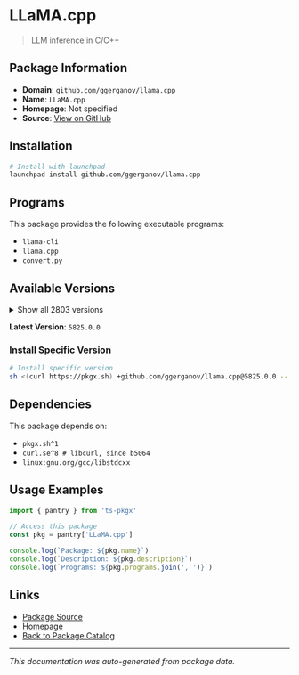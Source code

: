 # LLaMA.cpp

> LLM inference in C/C++

## Package Information

- **Domain**: `github.com/ggerganov/llama.cpp`
- **Name**: `LLaMA.cpp`
- **Homepage**: Not specified
- **Source**: [View on GitHub](https://github.com/pkgxdev/pantry/tree/main/projects/github.com/ggerganov/llama.cpp/package.yml)

## Installation

```bash
# Install with launchpad
launchpad install github.com/ggerganov/llama.cpp
```

## Programs

This package provides the following executable programs:

- `llama-cli`
- `llama.cpp`
- `convert.py`

## Available Versions

<details>
<summary>Show all 2803 versions</summary>

- `5825.0.0`, `5824.0.0`, `5823.0.0`, `5822.0.0`, `5820.0.0`
- `5819.0.0`, `5817.0.0`, `5816.0.0`, `5815.0.0`, `5814.0.0`
- `5812.0.0`, `5811.0.0`, `5809.0.0`, `5808.0.0`, `5804.0.0`
- `5803.0.0`, `5802.0.0`, `5801.0.0`, `5798.0.0`, `5797.0.0`
- `5795.0.0`, `5794.0.0`, `5793.0.0`, `5792.0.0`, `5788.0.0`
- `5787.0.0`, `5785.0.0`, `5784.0.0`, `5783.0.0`, `5782.0.0`
- `5780.0.0`, `5778.0.0`, `5777.0.0`, `5775.0.0`, `5774.0.0`
- `5773.0.0`, `5772.0.0`, `5771.0.0`, `5770.0.0`, `5769.0.0`
- `5760.0.0`, `5759.0.0`, `5757.0.0`, `5756.0.0`, `5755.0.0`
- `5754.0.0`, `5753.0.0`, `5752.0.0`, `5751.0.0`, `5749.0.0`
- `5747.0.0`, `5745.0.0`, `5744.0.0`, `5743.0.0`, `5742.0.0`
- `5740.0.0`, `5738.0.0`, `5737.0.0`, `5736.0.0`, `5735.0.0`
- `5734.0.0`, `5733.0.0`, `5731.0.0`, `5729.0.0`, `5728.0.0`
- `5726.0.0`, `5723.0.0`, `5722.0.0`, `5721.0.0`, `5720.0.0`
- `5719.0.0`, `5718.0.0`, `5717.0.0`, `5716.0.0`, `5715.0.0`
- `5714.0.0`, `5713.0.0`, `5712.0.0`, `5711.0.0`, `5709.0.0`
- `5708.0.0`, `5707.0.0`, `5706.0.0`, `5704.0.0`, `5703.0.0`
- `5702.0.0`, `5701.0.0`, `5699.0.0`, `5698.0.0`, `5697.0.0`
- `5696.0.0`, `5695.0.0`, `5693.0.0`, `5689.0.0`, `5688.0.0`
- `5687.0.0`, `5686.0.0`, `5685.0.0`, `5684.0.0`, `5683.0.0`
- `5682.0.0`, `5681.0.0`, `5679.0.0`, `5676.0.0`, `5675.0.0`
- `5674.0.0`, `5673.0.0`, `5672.0.0`, `5671.0.0`, `5670.0.0`
- `5669.0.0`, `5668.0.0`, `5667.0.0`, `5666.0.0`, `5664.0.0`
- `5662.0.0`, `5659.0.0`, `5657.0.0`, `5655.0.0`, `5654.0.0`
- `5653.0.0`, `5652.0.0`, `5651.0.0`, `5650.0.0`, `5649.0.0`
- `5648.0.0`, `5646.0.0`, `5645.0.0`, `5644.0.0`, `5642.0.0`
- `5641.0.0`, `5640.0.0`, `5639.0.0`, `5638.0.0`, `5637.0.0`
- `5636.0.0`, `5634.0.0`, `5633.0.0`, `5632.0.0`, `5631.0.0`
- `5630.0.0`, `5629.0.0`, `5627.0.0`, `5625.0.0`, `5624.0.0`
- `5622.0.0`, `5621.0.0`, `5620.0.0`, `5618.0.0`, `5617.0.0`
- `5615.0.0`, `5614.0.0`, `5613.0.0`, `5612.0.0`, `5610.0.0`
- `5609.0.0`, `5608.0.0`, `5606.0.0`, `5604.0.0`, `5603.0.0`
- `5602.0.0`, `5601.0.0`, `5600.0.0`, `5598.0.0`, `5596.0.0`
- `5595.0.0`, `5593.0.0`, `5592.0.0`, `5591.0.0`, `5590.0.0`
- `5589.0.0`, `5588.0.0`, `5587.0.0`, `5586.0.0`, `5585.0.0`
- `5584.0.0`, `5581.0.0`, `5580.0.0`, `5578.0.0`, `5577.0.0`
- `5576.0.0`, `5575.0.0`, `5574.0.0`, `5573.0.0`, `5572.0.0`
- `5571.0.0`, `5569.0.0`, `5568.0.0`, `5560.0.0`, `5559.0.0`
- `5558.0.0`, `5556.0.0`, `5555.0.0`, `5554.0.0`, `5552.0.0`
- `5551.0.0`, `5548.0.0`, `5547.0.0`, `5546.0.0`, `5545.0.0`
- `5544.0.0`, `5543.0.0`, `5541.0.0`, `5540.0.0`, `5539.0.0`
- `5538.0.0`, `5537.0.0`, `5535.0.0`, `5534.0.0`, `5533.0.0`
- `5532.0.0`, `5530.0.0`, `5529.0.0`, `5526.0.0`, `5524.0.0`
- `5522.0.0`, `5519.0.0`, `5517.0.0`, `5516.0.0`, `5515.0.0`
- `5514.0.0`, `5513.0.0`, `5512.0.0`, `5510.0.0`, `5509.0.0`
- `5508.0.0`, `5506.0.0`, `5505.0.0`, `5504.0.0`, `5503.0.0`
- `5502.0.0`, `5501.0.0`, `5499.0.0`, `5498.0.0`, `5497.0.0`
- `5495.0.0`, `5494.0.0`, `5493.0.0`, `5492.0.0`, `5490.0.0`
- `5489.0.0`, `5488.0.0`, `5486.0.0`, `5484.0.0`, `5483.0.0`
- `5481.0.0`, `5480.0.0`, `5479.0.0`, `5478.0.0`, `5477.0.0`
- `5476.0.0`, `5475.0.0`, `5474.0.0`, `5473.0.0`, `5472.0.0`
- `5471.0.0`, `5468.0.0`, `5466.0.0`, `5465.0.0`, `5464.0.0`
- `5463.0.0`, `5462.0.0`, `5461.0.0`, `5460.0.0`, `5459.0.0`
- `5458.0.0`, `5456.0.0`, `5454.0.0`, `5453.0.0`, `5452.0.0`
- `5451.0.0`, `5450.0.0`, `5449.0.0`, `5448.0.0`, `5446.0.0`
- `5444.0.0`, `5443.0.0`, `5442.0.0`, `5441.0.0`, `5440.0.0`
- `5439.0.0`, `5438.0.0`, `5437.0.0`, `5436.0.0`, `5435.0.0`
- `5434.0.0`, `5432.0.0`, `5431.0.0`, `5430.0.0`, `5429.0.0`
- `5427.0.0`, `5426.0.0`, `5425.0.0`, `5423.0.0`, `5422.0.0`
- `5421.0.0`, `5417.0.0`, `5415.0.0`, `5414.0.0`, `5412.0.0`
- `5411.0.0`, `5410.0.0`, `5409.0.0`, `5406.0.0`, `5405.0.0`
- `5404.0.0`, `5402.0.0`, `5401.0.0`, `5400.0.0`, `5395.0.0`
- `5394.0.0`, `5392.0.0`, `5391.0.0`, `5390.0.0`, `5388.0.0`
- `5387.0.0`, `5385.0.0`, `5384.0.0`, `5382.0.0`, `5381.0.0`
- `5380.0.0`, `5379.0.0`, `5378.0.0`, `5377.0.0`, `5372.0.0`
- `5371.0.0`, `5370.0.0`, `5368.0.0`, `5367.0.0`, `5366.0.0`
- `5365.0.0`, `5363.0.0`, `5361.0.0`, `5360.0.0`, `5359.0.0`
- `5358.0.0`, `5357.0.0`, `5356.0.0`, `5355.0.0`, `5354.0.0`
- `5353.0.0`, `5352.0.0`, `5351.0.0`, `5350.0.0`, `5349.0.0`
- `5347.0.0`, `5346.0.0`, `5345.0.0`, `5344.0.0`, `5342.0.0`
- `5341.0.0`, `5340.0.0`, `5338.0.0`, `5336.0.0`, `5335.0.0`
- `5334.0.0`, `5333.0.0`, `5332.0.0`, `5331.0.0`, `5330.0.0`
- `5329.0.0`, `5328.0.0`, `5327.0.0`, `5326.0.0`, `5325.0.0`
- `5324.0.0`, `5323.0.0`, `5322.0.0`, `5321.0.0`, `5320.0.0`
- `5318.0.0`, `5317.0.0`, `5313.0.0`, `5311.0.0`, `5310.0.0`
- `5309.0.0`, `5308.0.0`, `5306.0.0`, `5303.0.0`, `5302.0.0`
- `5301.0.0`, `5300.0.0`, `5299.0.0`, `5298.0.0`, `5297.0.0`
- `5296.0.0`, `5295.0.0`, `5293.0.0`, `5292.0.0`, `5289.0.0`
- `5287.0.0`, `5286.0.0`, `5284.0.0`, `5283.0.0`, `5281.0.0`
- `5280.0.0`, `5279.0.0`, `5278.0.0`, `5277.0.0`, `5276.0.0`
- `5275.0.0`, `5274.0.0`, `5273.0.0`, `5272.0.0`, `5271.0.0`
- `5270.0.0`, `5269.0.0`, `5267.0.0`, `5266.0.0`, `5265.0.0`
- `5261.0.0`, `5260.0.0`, `5259.0.0`, `5258.0.0`, `5257.0.0`
- `5255.0.0`, `5254.0.0`, `5253.0.0`, `5252.0.0`, `5250.0.0`
- `5249.0.0`, `5248.0.0`, `5246.0.0`, `5243.0.0`, `5242.0.0`
- `5241.0.0`, `5239.0.0`, `5237.0.0`, `5236.0.0`, `5235.0.0`
- `5233.0.0`, `5232.0.0`, `5231.0.0`, `5230.0.0`, `5228.0.0`
- `5226.0.0`, `5225.0.0`, `5223.0.0`, `5222.0.0`, `5221.0.0`
- `5220.0.0`, `5219.0.0`, `5218.0.0`, `5217.0.0`, `5216.0.0`
- `5215.0.0`, `5214.0.0`, `5213.0.0`, `5212.0.0`, `5211.0.0`
- `5210.0.0`, `5209.0.0`, `5208.0.0`, `5207.0.0`, `5205.0.0`
- `5204.0.0`, `5202.0.0`, `5201.0.0`, `5200.0.0`, `5199.0.0`
- `5198.0.0`, `5197.0.0`, `5196.0.0`, `5195.0.0`, `5194.0.0`
- `5193.0.0`, `5192.0.0`, `5191.0.0`, `5190.0.0`, `5189.0.0`
- `5188.0.0`, `5187.0.0`, `5186.0.0`, `5185.0.0`, `5184.0.0`
- `5181.0.0`, `5180.0.0`, `5178.0.0`, `5177.0.0`, `5176.0.0`
- `5175.0.0`, `5174.0.0`, `5173.0.0`, `5171.0.0`, `5170.0.0`
- `5169.0.0`, `5166.0.0`, `5165.0.0`, `5164.0.0`, `5163.0.0`
- `5162.0.0`, `5161.0.0`, `5160.0.0`, `5159.0.0`, `5158.0.0`
- `5156.0.0`, `5155.0.0`, `5153.0.0`, `5152.0.0`, `5151.0.0`
- `5150.0.0`, `5149.0.0`, `5148.0.0`, `5147.0.0`, `5146.0.0`
- `5145.0.0`, `5144.0.0`, `5143.0.0`, `5142.0.0`, `5141.0.0`
- `5140.0.0`, `5138.0.0`, `5137.0.0`, `5136.0.0`, `5135.0.0`
- `5134.0.0`, `5133.0.0`, `5132.0.0`, `5131.0.0`, `5129.0.0`
- `5127.0.0`, `5126.0.0`, `5125.0.0`, `5124.0.0`, `5123.0.0`
- `5122.0.0`, `5121.0.0`, `5120.0.0`, `5119.0.0`, `5118.0.0`
- `5117.0.0`, `5116.0.0`, `5115.0.0`, `5114.0.0`, `5113.0.0`
- `5108.0.0`, `5107.0.0`, `5106.0.0`, `5099.0.0`, `5097.0.0`
- `5096.0.0`, `5094.0.0`, `5093.0.0`, `5092.0.0`, `5089.0.0`
- `5086.0.0`, `5085.0.0`, `5084.0.0`, `5083.0.0`, `5082.0.0`
- `5081.0.0`, `5080.0.0`, `5079.0.0`, `5078.0.0`, `5076.0.0`
- `5074.0.0`, `5073.0.0`, `5072.0.0`, `5071.0.0`, `5066.0.0`
- `5064.0.0`, `5062.0.0`, `5061.0.0`, `5060.0.0`, `5059.0.0`
- `5058.0.0`, `5057.0.0`, `5056.0.0`, `5055.0.0`, `5054.0.0`
- `5053.0.0`, `5052.0.0`, `5050.0.0`, `5049.0.0`, `5046.0.0`
- `5045.0.0`, `5043.0.0`, `5041.0.0`, `5039.0.0`, `5038.0.0`
- `5037.0.0`, `5036.0.0`, `5035.0.0`, `5034.0.0`, `5033.0.0`
- `5032.0.0`, `5031.0.0`, `5030.0.0`, `5029.0.0`, `5028.0.0`
- `5026.0.0`, `5025.0.0`, `5022.0.0`, `5021.0.0`, `5019.0.0`
- `5018.0.0`, `5017.0.0`, `5016.0.0`, `5015.0.0`, `5013.0.0`
- `5012.0.0`, `5010.0.0`, `5009.0.0`, `5006.0.0`, `5005.0.0`
- `5004.0.0`, `5003.0.0`, `5002.0.0`, `5001.0.0`, `4999.0.0`
- `4998.0.0`, `4997.0.0`, `4992.0.0`, `4991.0.0`, `4990.0.0`
- `4988.0.0`, `4987.0.0`, `4986.0.0`, `4985.0.0`, `4984.0.0`
- `4982.0.0`, `4981.0.0`, `4980.0.0`, `4978.0.0`, `4977.0.0`
- `4976.0.0`, `4974.0.0`, `4972.0.0`, `4970.0.0`, `4969.0.0`
- `4967.0.0`, `4966.0.0`, `4964.0.0`, `4963.0.0`, `4961.0.0`
- `4958.0.0`, `4957.0.0`, `4956.0.0`, `4953.0.0`, `4951.0.0`
- `4948.0.0`, `4947.0.0`, `4945.0.0`, `4944.0.0`, `4942.0.0`
- `4940.0.0`, `4939.0.0`, `4938.0.0`, `4937.0.0`, `4936.0.0`
- `4935.0.0`, `4934.0.0`, `4933.0.0`, `4932.0.0`, `4930.0.0`
- `4929.0.0`, `4927.0.0`, `4926.0.0`, `4925.0.0`, `4924.0.0`
- `4923.0.0`, `4921.0.0`, `4920.0.0`, `4919.0.0`, `4916.0.0`
- `4915.0.0`, `4914.0.0`, `4913.0.0`, `4912.0.0`, `4911.0.0`
- `4910.0.0`, `4909.0.0`, `4908.0.0`, `4907.0.0`, `4905.0.0`
- `4903.0.0`, `4902.0.0`, `4901.0.0`, `4900.0.0`, `4899.0.0`
- `4898.0.0`, `4897.0.0`, `4896.0.0`, `4895.0.0`, `4893.0.0`
- `4892.0.0`, `4891.0.0`, `4889.0.0`, `4888.0.0`, `4886.0.0`
- `4885.0.0`, `4884.0.0`, `4882.0.0`, `4880.0.0`, `4879.0.0`
- `4877.0.0`, `4876.0.0`, `4875.0.0`, `4874.0.0`, `4873.0.0`
- `4872.0.0`, `4871.0.0`, `4870.0.0`, `4869.0.0`, `4868.0.0`
- `4867.0.0`, `4865.0.0`, `4864.0.0`, `4863.0.0`, `4861.0.0`
- `4860.0.0`, `4859.0.0`, `4856.0.0`, `4855.0.0`, `4854.0.0`
- `4853.0.0`, `4851.0.0`, `4849.0.0`, `4848.0.0`, `4847.0.0`
- `4846.0.0`, `4837.0.0`, `4836.0.0`, `4835.0.0`, `4834.0.0`
- `4833.0.0`, `4832.0.0`, `4831.0.0`, `4830.0.0`, `4829.0.0`
- `4827.0.0`, `4826.0.0`, `4824.0.0`, `4823.0.0`, `4821.0.0`
- `4820.0.0`, `4819.0.0`, `4818.0.0`, `4806.0.0`, `4805.0.0`
- `4804.0.0`, `4803.0.0`, `4801.0.0`, `4800.0.0`, `4799.0.0`
- `4798.0.0`, `4797.0.0`, `4796.0.0`, `4793.0.0`, `4792.0.0`
- `4790.0.0`, `4789.0.0`, `4788.0.0`, `4786.0.0`, `4785.0.0`
- `4784.0.0`, `4783.0.0`, `4778.0.0`, `4777.0.0`, `4776.0.0`
- `4775.0.0`, `4774.0.0`, `4773.0.0`, `4771.0.0`, `4770.0.0`
- `4769.0.0`, `4768.0.0`, `4767.0.0`, `4765.0.0`, `4764.0.0`
- `4763.0.0`, `4762.0.0`, `4761.0.0`, `4760.0.0`, `4759.0.0`
- `4756.0.0`, `4755.0.0`, `4754.0.0`, `4753.0.0`, `4751.0.0`
- `4749.0.0`, `4747.0.0`, `4746.0.0`, `4745.0.0`, `4743.0.0`
- `4742.0.0`, `4739.0.0`, `4738.0.0`, `4735.0.0`, `4734.0.0`
- `4733.0.0`, `4732.0.0`, `4731.0.0`, `4730.0.0`, `4728.0.0`
- `4727.0.0`, `4724.0.0`, `4722.0.0`, `4721.0.0`, `4720.0.0`
- `4719.0.0`, `4718.0.0`, `4717.0.0`, `4716.0.0`, `4714.0.0`
- `4713.0.0`, `4712.0.0`, `4710.0.0`, `4708.0.0`, `4707.0.0`
- `4706.0.0`, `4705.0.0`, `4704.0.0`, `4702.0.0`, `4699.0.0`
- `4698.0.0`, `4696.0.0`, `4695.0.0`, `4694.0.0`, `4692.0.0`
- `4689.0.0`, `4688.0.0`, `4686.0.0`, `4683.0.0`, `4682.0.0`
- `4681.0.0`, `4679.0.0`, `4678.0.0`, `4677.0.0`, `4676.0.0`
- `4675.0.0`, `4671.0.0`, `4667.0.0`, `4666.0.0`, `4663.0.0`
- `4662.0.0`, `4661.0.0`, `4660.0.0`, `4659.0.0`, `4658.0.0`
- `4657.0.0`, `4651.0.0`, `4649.0.0`, `4648.0.0`, `4647.0.0`
- `4646.0.0`, `4644.0.0`, `4643.0.0`, `4642.0.0`, `4641.0.0`
- `4640.0.0`, `4639.0.0`, `4637.0.0`, `4636.0.0`, `4634.0.0`
- `4633.0.0`, `4631.0.0`, `4628.0.0`, `4623.0.0`, `4621.0.0`
- `4620.0.0`, `4619.0.0`, `4618.0.0`, `4617.0.0`, `4616.0.0`
- `4615.0.0`, `4614.0.0`, `4613.0.0`, `4611.0.0`, `4610.0.0`
- `4609.0.0`, `4608.0.0`, `4607.0.0`, `4606.0.0`, `4605.0.0`
- `4604.0.0`, `4603.0.0`, `4601.0.0`, `4600.0.0`, `4599.0.0`
- `4598.0.0`, `4595.0.0`, `4594.0.0`, `4589.0.0`, `4588.0.0`
- `4586.0.0`, `4585.0.0`, `4583.0.0`, `4581.0.0`, `4580.0.0`
- `4576.0.0`, `4575.0.0`, `4574.0.0`, `4572.0.0`, `4570.0.0`
- `4569.0.0`, `4568.0.0`, `4567.0.0`, `4566.0.0`, `4565.0.0`
- `4564.0.0`, `4562.0.0`, `4560.0.0`, `4559.0.0`, `4557.0.0`
- `4552.0.0`, `4550.0.0`, `4549.0.0`, `4548.0.0`, `4547.0.0`
- `4546.0.0`, `4545.0.0`, `4543.0.0`, `4542.0.0`, `4539.0.0`
- `4538.0.0`, `4537.0.0`, `4536.0.0`, `4535.0.0`, `4534.0.0`
- `4533.0.0`, `4532.0.0`, `4529.0.0`, `4528.0.0`, `4527.0.0`
- `4526.0.0`, `4525.0.0`, `4524.0.0`, `4523.0.0`, `4522.0.0`
- `4521.0.0`, `4520.0.0`, `4519.0.0`, `4518.0.0`, `4516.0.0`
- `4514.0.0`, `4513.0.0`, `4512.0.0`, `4510.0.0`, `4509.0.0`
- `4508.0.0`, `4506.0.0`, `4504.0.0`, `4503.0.0`, `4502.0.0`
- `4501.0.0`, `4500.0.0`, `4499.0.0`, `4497.0.0`, `4493.0.0`
- `4491.0.0`, `4488.0.0`, `4487.0.0`, `4485.0.0`, `4481.0.0`
- `4475.0.0`, `4474.0.0`, `4468.0.0`, `4467.0.0`, `4466.0.0`
- `4465.0.0`, `4464.0.0`, `4458.0.0`, `4457.0.0`, `4456.0.0`
- `4453.0.0`, `4451.0.0`, `4450.0.0`, `4447.0.0`, `4446.0.0`
- `4445.0.0`, `4443.0.0`, `4440.0.0`, `4439.0.0`, `4438.0.0`
- `4437.0.0`, `4435.0.0`, `4434.0.0`, `4433.0.0`, `4432.0.0`
- `4431.0.0`, `4430.0.0`, `4428.0.0`, `4426.0.0`, `4425.0.0`
- `4424.0.0`, `4423.0.0`, `4422.0.0`, `4421.0.0`, `4420.0.0`
- `4419.0.0`, `4418.0.0`, `4416.0.0`, `4415.0.0`, `4414.0.0`
- `4411.0.0`, `4409.0.0`, `4406.0.0`, `4404.0.0`, `4403.0.0`
- `4402.0.0`, `4400.0.0`, `4399.0.0`, `4398.0.0`, `4397.0.0`
- `4396.0.0`, `4394.0.0`, `4393.0.0`, `4392.0.0`, `4391.0.0`
- `4390.0.0`, `4389.0.0`, `4388.0.0`, `4387.0.0`, `4386.0.0`
- `4385.0.0`, `4384.0.0`, `4383.0.0`, `4382.0.0`, `4381.0.0`
- `4380.0.0`, `4379.0.0`, `4378.0.0`, `4376.0.0`, `4375.0.0`
- `4372.0.0`, `4371.0.0`, `4369.0.0`, `4368.0.0`, `4367.0.0`
- `4366.0.0`, `4365.0.0`, `4363.0.0`, `4362.0.0`, `4361.0.0`
- `4360.0.0`, `4359.0.0`, `4358.0.0`, `4357.0.0`, `4354.0.0`
- `4353.0.0`, `4351.0.0`, `4350.0.0`, `4349.0.0`, `4348.0.0`
- `4343.0.0`, `4342.0.0`, `4341.0.0`, `4338.0.0`, `4337.0.0`
- `4333.0.0`, `4331.0.0`, `4329.0.0`, `4327.0.0`, `4326.0.0`
- `4325.0.0`, `4324.0.0`, `4321.0.0`, `4320.0.0`, `4319.0.0`
- `4318.0.0`, `4317.0.0`, `4315.0.0`, `4314.0.0`, `4312.0.0`
- `4311.0.0`, `4304.0.0`, `4302.0.0`, `4301.0.0`, `4300.0.0`
- `4299.0.0`, `4298.0.0`, `4297.0.0`, `4296.0.0`, `4295.0.0`
- `4293.0.0`, `4292.0.0`, `4291.0.0`, `4290.0.0`, `4288.0.0`
- `4287.0.0`, `4285.0.0`, `4284.0.0`, `4283.0.0`, `4282.0.0`
- `4281.0.0`, `4280.0.0`, `4279.0.0`, `4276.0.0`, `4273.0.0`
- `4272.0.0`, `4271.0.0`, `4267.0.0`, `4266.0.0`, `4265.0.0`
- `4262.0.0`, `4261.0.0`, `4260.0.0`, `4258.0.0`, `4256.0.0`
- `4255.0.0`, `4254.0.0`, `4253.0.0`, `4248.0.0`, `4246.0.0`
- `4243.0.0`, `4242.0.0`, `4240.0.0`, `4239.0.0`, `4234.0.0`
- `4233.0.0`, `4231.0.0`, `4230.0.0`, `4227.0.0`, `4226.0.0`
- `4224.0.0`, `4222.0.0`, `4221.0.0`, `4220.0.0`, `4219.0.0`
- `4218.0.0`, `4217.0.0`, `4216.0.0`, `4215.0.0`, `4214.0.0`
- `4212.0.0`, `4210.0.0`, `4209.0.0`, `4208.0.0`, `4206.0.0`
- `4204.0.0`, `4203.0.0`, `4202.0.0`, `4201.0.0`, `4200.0.0`
- `4195.0.0`, `4191.0.0`, `4179.0.0`, `4178.0.0`, `4177.0.0`
- `4176.0.0`, `4175.0.0`, `4174.0.0`, `4173.0.0`, `4171.0.0`
- `4170.0.0`, `4169.0.0`, `4168.0.0`, `4167.0.0`, `4164.0.0`
- `4163.0.0`, `4162.0.0`, `4161.0.0`, `4160.0.0`, `4157.0.0`
- `4154.0.0`, `4153.0.0`, `4151.0.0`, `4150.0.0`, `4149.0.0`
- `4148.0.0`, `4143.0.0`, `4142.0.0`, `4141.0.0`, `4139.0.0`
- `4138.0.0`, `4137.0.0`, `4134.0.0`, `4133.0.0`, `4132.0.0`
- `4131.0.0`, `4130.0.0`, `4129.0.0`, `4128.0.0`, `4127.0.0`
- `4126.0.0`, `4122.0.0`, `4120.0.0`, `4118.0.0`, `4115.0.0`
- `4114.0.0`, `4113.0.0`, `4112.0.0`, `4111.0.0`, `4103.0.0`
- `4102.0.0`, `4100.0.0`, `4098.0.0`, `4095.0.0`, `4094.0.0`
- `4092.0.0`, `4091.0.0`, `4088.0.0`, `4087.0.0`, `4082.0.0`
- `4081.0.0`, `4080.0.0`, `4079.0.0`, `4078.0.0`, `4077.0.0`
- `4076.0.0`, `4075.0.0`, `4071.0.0`, `4069.0.0`, `4068.0.0`
- `4067.0.0`, `4066.0.0`, `4065.0.0`, `4062.0.0`, `4056.0.0`
- `4055.0.0`, `4053.0.0`, `4052.0.0`, `4050.0.0`, `4048.0.0`
- `4044.0.0`, `4042.0.0`, `4041.0.0`, `4040.0.0`, `4038.0.0`
- `4037.0.0`, `4036.0.0`, `4034.0.0`, `4033.0.0`, `4032.0.0`
- `4027.0.0`, `4026.0.0`, `4025.0.0`, `4024.0.0`, `4023.0.0`
- `4020.0.0`, `4019.0.0`, `4016.0.0`, `4015.0.0`, `4014.0.0`
- `4013.0.0`, `4011.0.0`, `4010.0.0`, `4009.0.0`, `4007.0.0`
- `4006.0.0`, `4005.0.0`, `4003.0.0`, `4002.0.0`, `4001.0.0`
- `4000.0.0`, `3999.0.0`, `3998.0.0`, `3997.0.0`, `3996.0.0`
- `3995.0.0`, `3994.0.0`, `3991.0.0`, `3990.0.0`, `3989.0.0`
- `3988.0.0`, `3987.0.0`, `3985.0.0`, `3984.0.0`, `3983.0.0`
- `3982.0.0`, `3978.0.0`, `3977.0.0`, `3975.0.0`, `3974.0.0`
- `3972.0.0`, `3971.0.0`, `3970.0.0`, `3967.0.0`, `3964.0.0`
- `3962.0.0`, `3961.0.0`, `3960.0.0`, `3958.0.0`, `3957.0.0`
- `3952.0.0`, `3950.0.0`, `3949.0.0`, `3948.0.0`, `3946.0.0`
- `3943.0.0`, `3942.0.0`, `3941.0.0`, `3940.0.0`, `3939.0.0`
- `3938.0.0`, `3936.0.0`, `3935.0.0`, `3933.0.0`, `3932.0.0`
- `3931.0.0`, `3930.0.0`, `3927.0.0`, `3926.0.0`, `3925.0.0`
- `3923.0.0`, `3922.0.0`, `3921.0.0`, `3920.0.0`, `3917.0.0`
- `3916.0.0`, `3914.0.0`, `3912.0.0`, `3911.0.0`, `3909.0.0`
- `3907.0.0`, `3906.0.0`, `3905.0.0`, `3904.0.0`, `3903.0.0`
- `3902.0.0`, `3901.0.0`, `3899.0.0`, `3898.0.0`, `3896.0.0`
- `3895.0.0`, `3892.0.0`, `3889.0.0`, `3887.0.0`, `3886.0.0`
- `3883.0.0`, `3880.0.0`, `3878.0.0`, `3874.0.0`, `3873.0.0`
- `3872.0.0`, `3870.0.0`, `3869.0.0`, `3868.0.0`, `3867.0.0`
- `3866.0.0`, `3865.0.0`, `3864.0.0`, `3863.0.0`, `3861.0.0`
- `3856.0.0`, `3855.0.0`, `3853.0.0`, `3849.0.0`, `3848.0.0`
- `3847.0.0`, `3841.0.0`, `3837.0.0`, `3835.0.0`, `3834.0.0`
- `3832.0.0`, `3831.0.0`, `3829.0.0`, `3828.0.0`, `3827.0.0`
- `3825.0.0`, `3824.0.0`, `3823.0.0`, `3822.0.0`, `3821.0.0`
- `3818.0.0`, `3817.0.0`, `3816.0.0`, `3814.0.0`, `3813.0.0`
- `3812.0.0`, `3811.0.0`, `3808.0.0`, `3807.0.0`, `3806.0.0`
- `3805.0.0`, `3804.0.0`, `3803.0.0`, `3802.0.0`, `3801.0.0`
- `3800.0.0`, `3799.0.0`, `3798.0.0`, `3795.0.0`, `3790.0.0`
- `3789.0.0`, `3788.0.0`, `3787.0.0`, `3786.0.0`, `3785.0.0`
- `3783.0.0`, `3782.0.0`, `3781.0.0`, `3779.0.0`, `3778.0.0`
- `3777.0.0`, `3775.0.0`, `3774.0.0`, `3772.0.0`, `3771.0.0`
- `3770.0.0`, `3767.0.0`, `3766.0.0`, `3765.0.0`, `3764.0.0`
- `3763.0.0`, `3761.0.0`, `3760.0.0`, `3759.0.0`, `3756.0.0`
- `3755.0.0`, `3754.0.0`, `3753.0.0`, `3752.0.0`, `3751.0.0`
- `3750.0.0`, `3749.0.0`, `3747.0.0`, `3744.0.0`, `3743.0.0`
- `3740.0.0`, `3737.0.0`, `3735.0.0`, `3733.0.0`, `3731.0.0`
- `3729.0.0`, `3728.0.0`, `3727.0.0`, `3726.0.0`, `3725.0.0`
- `3723.0.0`, `3721.0.0`, `3720.0.0`, `3718.0.0`, `3717.0.0`
- `3716.0.0`, `3715.0.0`, `3714.0.0`, `3713.0.0`, `3711.0.0`
- `3707.0.0`, `3706.0.0`, `3705.0.0`, `3704.0.0`, `3703.0.0`
- `3702.0.0`, `3701.0.0`, `3700.0.0`, `3699.0.0`, `3688.0.0`
- `3687.0.0`, `3686.0.0`, `3685.0.0`, `3684.0.0`, `3683.0.0`
- `3682.0.0`, `3681.0.0`, `3680.0.0`, `3678.0.0`, `3677.0.0`
- `3676.0.0`, `3675.0.0`, `3674.0.0`, `3672.0.0`, `3671.0.0`
- `3669.0.0`, `3668.0.0`, `3667.0.0`, `3666.0.0`, `3664.0.0`
- `3661.0.0`, `3658.0.0`, `3656.0.0`, `3655.0.0`, `3654.0.0`
- `3652.0.0`, `3651.0.0`, `3649.0.0`, `3647.0.0`, `3645.0.0`
- `3644.0.0`, `3643.0.0`, `3639.0.0`, `3636.0.0`, `3635.0.0`
- `3634.0.0`, `3633.0.0`, `3632.0.0`, `3631.0.0`, `3630.0.0`
- `3629.0.0`, `3625.0.0`, `3623.0.0`, `3622.0.0`, `3621.0.0`
- `3620.0.0`, `3617.0.0`, `3616.0.0`, `3615.0.0`, `3614.0.0`
- `3613.0.0`, `3612.0.0`, `3611.0.0`, `3610.0.0`, `3609.0.0`
- `3608.0.0`, `3607.0.0`, `3606.0.0`, `3604.0.0`, `3603.0.0`
- `3600.0.0`, `3599.0.0`, `3598.0.0`, `3593.0.0`, `3592.0.0`
- `3591.0.0`, `3590.0.0`, `3589.0.0`, `3588.0.0`, `3587.0.0`
- `3585.0.0`, `3584.0.0`, `3583.0.0`, `3582.0.0`, `3581.0.0`
- `3580.0.0`, `3578.0.0`, `3577.0.0`, `3575.0.0`, `3574.0.0`
- `3573.0.0`, `3571.0.0`, `3567.0.0`, `3566.0.0`, `3565.0.0`
- `3564.0.0`, `3563.0.0`, `3561.0.0`, `3560.0.0`, `3559.0.0`
- `3557.0.0`, `3556.0.0`, `3551.0.0`, `3547.0.0`, `3543.0.0`
- `3542.0.0`, `3541.0.0`, `3540.0.0`, `3539.0.0`, `3538.0.0`
- `3537.0.0`, `3536.0.0`, `3534.0.0`, `3532.0.0`, `3531.0.0`
- `3529.0.0`, `3528.0.0`, `3527.0.0`, `3525.0.0`, `3524.0.0`
- `3522.0.0`, `3520.0.0`, `3519.0.0`, `3517.0.0`, `3516.0.0`
- `3515.0.0`, `3512.0.0`, `3510.0.0`, `3509.0.0`, `3508.0.0`
- `3506.0.0`, `3505.0.0`, `3504.0.0`, `3503.0.0`, `3502.0.0`
- `3501.0.0`, `3500.0.0`, `3499.0.0`, `3498.0.0`, `3497.0.0`
- `3496.0.0`, `3495.0.0`, `3490.0.0`, `3489.0.0`, `3488.0.0`
- `3487.0.0`, `3486.0.0`, `3485.0.0`, `3484.0.0`, `3483.0.0`
- `3482.0.0`, `3479.0.0`, `3472.0.0`, `3471.0.0`, `3470.0.0`
- `3469.0.0`, `3468.0.0`, `3467.0.0`, `3465.0.0`, `3464.0.0`
- `3463.0.0`, `3462.0.0`, `3461.0.0`, `3460.0.0`, `3459.0.0`
- `3458.0.0`, `3456.0.0`, `3452.0.0`, `3451.0.0`, `3450.0.0`
- `3449.0.0`, `3447.0.0`, `3445.0.0`, `3442.0.0`, `3441.0.0`
- `3440.0.0`, `3438.0.0`, `3437.0.0`, `3436.0.0`, `3434.0.0`
- `3433.0.0`, `3428.0.0`, `3427.0.0`, `3425.0.0`, `3423.0.0`
- `3421.0.0`, `3419.0.0`, `3418.0.0`, `3416.0.0`, `3412.0.0`
- `3408.0.0`, `3407.0.0`, `3406.0.0`, `3405.0.0`, `3403.0.0`
- `3402.0.0`, `3400.0.0`, `3398.0.0`, `3396.0.0`, `3394.0.0`
- `3393.0.0`, `3392.0.0`, `3389.0.0`, `3387.0.0`, `3386.0.0`
- `3385.0.0`, `3384.0.0`, `3383.0.0`, `3382.0.0`, `3381.0.0`
- `3378.0.0`, `3376.0.0`, `3375.0.0`, `3374.0.0`, `3373.0.0`
- `3371.0.0`, `3370.0.0`, `3369.0.0`, `3368.0.0`, `3367.0.0`
- `3366.0.0`, `3365.0.0`, `3363.0.0`, `3361.0.0`, `3358.0.0`
- `3356.0.0`, `3355.0.0`, `3354.0.0`, `3353.0.0`, `3347.0.0`
- `3345.0.0`, `3342.0.0`, `3341.0.0`, `3340.0.0`, `3334.0.0`
- `3333.0.0`, `3332.0.0`, `3328.0.0`, `3327.0.0`, `3325.0.0`
- `3324.0.0`, `3322.0.0`, `3317.0.0`, `3316.0.0`, `3315.0.0`
- `3314.0.0`, `3311.0.0`, `3309.0.0`, `3307.0.0`, `3306.0.0`
- `3305.0.0`, `3304.0.0`, `3303.0.0`, `3295.0.0`, `3294.0.0`
- `3293.0.0`, `3292.0.0`, `3291.0.0`, `3290.0.0`, `3289.0.0`
- `3287.0.0`, `3286.0.0`, `3285.0.0`, `3284.0.0`, `3283.0.0`
- `3282.0.0`, `3280.0.0`, `3279.0.0`, `3278.0.0`, `3276.0.0`
- `3274.0.0`, `3273.0.0`, `3269.0.0`, `3267.0.0`, `3266.0.0`
- `3265.0.0`, `3264.0.0`, `3263.0.0`, `3262.0.0`, `3261.0.0`
- `3260.0.0`, `3259.0.0`, `3258.0.0`, `3256.0.0`, `3254.0.0`
- `3252.0.0`, `3250.0.0`, `3249.0.0`, `3248.0.0`, `3246.0.0`
- `3245.0.0`, `3243.0.0`, `3242.0.0`, `3241.0.0`, `3240.0.0`
- `3233.0.0`, `3232.0.0`, `3231.0.0`, `3230.0.0`, `3229.0.0`
- `3228.0.0`, `3227.0.0`, `3226.0.0`, `3223.0.0`, `3222.0.0`
- `3220.0.0`, `3219.0.0`, `3218.0.0`, `3216.0.0`, `3212.0.0`
- `3211.0.0`, `3209.0.0`, `3208.0.0`, `3206.0.0`, `3205.0.0`
- `3204.0.0`, `3202.0.0`, `3201.0.0`, `3199.0.0`, `3197.0.0`
- `3195.0.0`, `3194.0.0`, `3193.0.0`, `3190.0.0`, `3189.0.0`
- `3188.0.0`, `3187.0.0`, `3186.0.0`, `3184.0.0`, `3183.0.0`
- `3182.0.0`, `3181.0.0`, `3180.0.0`, `3179.0.0`, `3178.0.0`
- `3177.0.0`, `3175.0.0`, `3166.0.0`, `3163.0.0`, `3162.0.0`
- `3158.0.0`, `3156.0.0`, `3154.0.0`, `3153.0.0`, `3152.0.0`
- `3151.0.0`, `3150.0.0`, `3149.0.0`, `3148.0.0`, `3147.0.0`
- `3146.0.0`, `3145.0.0`, `3143.0.0`, `3140.0.0`, `3139.0.0`
- `3138.0.0`, `3135.0.0`, `3134.0.0`, `3131.0.0`, `3130.0.0`
- `3091.0.0`, `3089.0.0`, `3088.0.0`, `3087.0.0`, `3086.0.0`
- `3085.0.0`, `3083.0.0`, `3082.0.0`, `3080.0.0`, `3079.0.0`
- `3078.0.0`, `3077.0.0`, `3076.0.0`, `3075.0.0`, `3074.0.0`
- `3073.0.0`, `3072.0.0`, `3071.0.0`, `3070.0.0`, `3067.0.0`
- `3066.0.0`, `3065.0.0`, `3063.0.0`, `3058.0.0`, `3056.0.0`
- `3051.0.0`, `3046.0.0`, `3045.0.0`, `3044.0.0`, `3042.0.0`
- `3040.0.0`, `3039.0.0`, `3038.0.0`, `3037.0.0`, `3036.0.0`
- `3035.0.0`, `3033.0.0`, `3030.0.0`, `3029.0.0`, `3028.0.0`
- `3027.0.0`, `3026.0.0`, `3025.0.0`, `3024.0.0`, `3023.0.0`
- `3021.0.0`, `3019.0.0`, `3018.0.0`, `3015.0.0`, `3014.0.0`
- `3012.0.0`, `3011.0.0`, `3010.0.0`, `3008.0.0`, `3007.0.0`
- `3006.0.0`, `3003.0.0`, `3001.0.0`, `2998.0.0`, `2996.0.0`
- `2995.0.0`, `2994.0.0`, `2993.0.0`, `2992.0.0`, `2989.0.0`
- `2988.0.0`, `2985.0.0`, `2984.0.0`, `2982.0.0`, `2981.0.0`
- `2979.0.0`, `2978.0.0`, `2976.0.0`, `2974.0.0`, `2973.0.0`
- `2972.0.0`, `2970.0.0`, `2969.0.0`, `2968.0.0`, `2967.0.0`
- `2966.0.0`, `2965.0.0`, `2964.0.0`, `2963.0.0`, `2962.0.0`
- `2961.0.0`, `2958.0.0`, `2956.0.0`, `2955.0.0`, `2953.0.0`
- `2952.0.0`, `2950.0.0`, `2949.0.0`, `2948.0.0`, `2946.0.0`
- `2945.0.0`, `2943.0.0`, `2941.0.0`, `2940.0.0`, `2939.0.0`
- `2938.0.0`, `2937.0.0`, `2936.0.0`, `2934.0.0`, `2933.0.0`
- `2932.0.0`, `2930.0.0`, `2929.0.0`, `2928.0.0`, `2927.0.0`
- `2926.0.0`, `2923.0.0`, `2922.0.0`, `2921.0.0`, `2918.0.0`
- `2917.0.0`, `2916.0.0`, `2915.0.0`, `2914.0.0`, `2913.0.0`
- `2910.0.0`, `2909.0.0`, `2908.0.0`, `2906.0.0`, `2901.0.0`
- `2899.0.0`, `2897.0.0`, `2894.0.0`, `2893.0.0`, `2892.0.0`
- `2891.0.0`, `2890.0.0`, `2889.0.0`, `2885.0.0`, `2884.0.0`
- `2879.0.0`, `2878.0.0`, `2877.0.0`, `2876.0.0`, `2875.0.0`
- `2874.0.0`, `2871.0.0`, `2870.0.0`, `2868.0.0`, `2867.0.0`
- `2865.0.0`, `2864.0.0`, `2862.0.0`, `2861.0.0`, `2860.0.0`
- `2859.0.0`, `2854.0.0`, `2852.0.0`, `2848.0.0`, `2847.0.0`
- `2846.0.0`, `2845.0.0`, `2844.0.0`, `2843.0.0`, `2842.0.0`
- `2840.0.0`, `2839.0.0`, `2838.0.0`, `2837.0.0`, `2836.0.0`
- `2835.0.0`, `2834.0.0`, `2831.0.0`, `2830.0.0`, `2828.0.0`
- `2826.0.0`, `2824.0.0`, `2822.0.0`, `2821.0.0`, `2820.0.0`
- `2818.0.0`, `2817.0.0`, `2816.0.0`, `2815.0.0`, `2813.0.0`
- `2812.0.0`, `2811.0.0`, `2808.0.0`, `2805.0.0`, `2804.0.0`
- `2803.0.0`, `2800.0.0`, `2797.0.0`, `2794.0.0`, `2793.0.0`
- `2791.0.0`, `2789.0.0`, `2787.0.0`, `2785.0.0`, `2784.0.0`
- `2783.0.0`, `2781.0.0`, `2780.0.0`, `2779.0.0`, `2777.0.0`
- `2776.0.0`, `2775.0.0`, `2774.0.0`, `2773.0.0`, `2772.0.0`
- `2771.0.0`, `2769.0.0`, `2767.0.0`, `2766.0.0`, `2764.0.0`
- `2763.0.0`, `2761.0.0`, `2760.0.0`, `2757.0.0`, `2756.0.0`
- `2755.0.0`, `2754.0.0`, `2753.0.0`, `2751.0.0`, `2750.0.0`
- `2749.0.0`, `2748.0.0`, `2747.0.0`, `2746.0.0`, `2740.0.0`
- `2737.0.0`, `2736.0.0`, `2735.0.0`, `2734.0.0`, `2731.0.0`
- `2730.0.0`, `2729.0.0`, `2728.0.0`, `2727.0.0`, `2724.0.0`
- `2717.0.0`, `2715.0.0`, `2714.0.0`, `2712.0.0`, `2710.0.0`
- `2709.0.0`, `2708.0.0`, `2707.0.0`, `2702.0.0`, `2700.0.0`
- `2699.0.0`, `2698.0.0`, `2697.0.0`, `2696.0.0`, `2694.0.0`
- `2692.0.0`, `2691.0.0`, `2690.0.0`, `2687.0.0`, `2686.0.0`
- `2684.0.0`, `2683.0.0`, `2681.0.0`, `2680.0.0`, `2679.0.0`
- `2678.0.0`, `2676.0.0`, `2675.0.0`, `2674.0.0`, `2673.0.0`
- `2671.0.0`, `2670.0.0`, `2669.0.0`, `2667.0.0`, `2666.0.0`
- `2665.0.0`, `2664.0.0`, `2663.0.0`, `2661.0.0`, `2660.0.0`
- `2658.0.0`, `2657.0.0`, `2656.0.0`, `2646.0.0`, `2645.0.0`
- `2636.0.0`, `2632.0.0`, `2630.0.0`, `2629.0.0`, `2619.0.0`
- `2615.0.0`, `2613.0.0`, `2612.0.0`, `2608.0.0`, `2589.0.0`
- `2586.0.0`, `2581.0.0`, `2579.0.0`, `2578.0.0`, `2576.0.0`
- `2573.0.0`, `2568.0.0`, `2567.0.0`, `2566.0.0`, `2563.0.0`
- `2554.0.0`, `2548.0.0`, `2543.0.0`, `2542.0.0`, `2541.0.0`
- `2540.0.0`, `2536.0.0`, `2534.0.0`, `2531.0.0`, `2529.0.0`
- `2527.0.0`, `2526.0.0`, `2523.0.0`, `2521.0.0`, `2520.0.0`
- `2518.0.0`, `2517.0.0`, `2516.0.0`, `2514.0.0`, `2510.0.0`
- `2509.0.0`, `2508.0.0`, `2503.0.0`, `2502.0.0`, `2501.0.0`
- `2499.0.0`, `2497.0.0`, `2496.0.0`, `2495.0.0`, `2494.0.0`
- `2493.0.0`, `2491.0.0`, `2489.0.0`, `2487.0.0`, `2480.0.0`
- `2479.0.0`, `2478.0.0`, `2476.0.0`, `2475.0.0`, `2474.0.0`
- `2471.0.0`, `2466.0.0`, `2465.0.0`, `2463.0.0`, `2462.0.0`
- `2461.0.0`, `2458.0.0`, `2457.0.0`, `2456.0.0`, `2454.0.0`
- `2450.0.0`, `2449.0.0`, `2448.0.0`, `2447.0.0`, `2440.0.0`
- `2439.0.0`, `2438.0.0`, `2437.0.0`, `2436.0.0`, `2435.0.0`
- `2434.0.0`, `2433.0.0`, `2432.0.0`, `2430.0.0`, `2428.0.0`
- `2427.0.0`, `2424.0.0`, `2423.0.0`, `2420.0.0`, `2419.0.0`
- `2418.0.0`, `2417.0.0`, `2414.0.0`, `2413.0.0`, `2411.0.0`
- `2410.0.0`, `2409.0.0`, `2408.0.0`, `2407.0.0`, `2406.0.0`
- `2405.0.0`, `2404.0.0`, `2402.0.0`, `2400.0.0`, `2399.0.0`
- `2398.0.0`, `2397.0.0`, `2396.0.0`, `2395.0.0`, `2394.0.0`
- `2393.0.0`, `2392.0.0`, `2391.0.0`, `2389.0.0`, `2387.0.0`
- `2386.0.0`, `2385.0.0`, `2384.0.0`, `2382.0.0`, `2381.0.0`
- `2380.0.0`, `2378.0.0`, `2377.0.0`, `2376.0.0`, `2374.0.0`
- `2372.0.0`, `2371.0.0`, `2370.0.0`, `2369.0.0`, `2368.0.0`
- `2367.0.0`, `2366.0.0`, `2365.0.0`, `2364.0.0`, `2363.0.0`
- `2362.0.0`, `2361.0.0`, `2360.0.0`, `2359.0.0`, `2358.0.0`
- `2357.0.0`, `2356.0.0`, `2355.0.0`, `2354.0.0`, `2352.0.0`
- `2350.0.0`, `2346.0.0`, `2345.0.0`, `2343.0.0`, `2334.0.0`
- `2333.0.0`, `2331.0.0`, `2330.0.0`, `2329.0.0`, `2327.0.0`
- `2324.0.0`, `2323.0.0`, `2321.0.0`, `2320.0.0`, `2319.0.0`
- `2318.0.0`, `2316.0.0`, `2314.0.0`, `2313.0.0`, `2312.0.0`
- `2311.0.0`, `2308.0.0`, `2306.0.0`, `2304.0.0`, `2303.0.0`
- `2302.0.0`, `2301.0.0`, `2300.0.0`, `2299.0.0`, `2298.0.0`
- `2297.0.0`, `2296.0.0`, `2294.0.0`, `2293.0.0`, `2283.0.0`
- `2282.0.0`, `2281.0.0`, `2280.0.0`, `2279.0.0`, `2278.0.0`
- `2277.0.0`, `2276.0.0`, `2275.0.0`, `2274.0.0`, `2272.0.0`
- `2271.0.0`, `2270.0.0`, `2269.0.0`, `2268.0.0`, `2266.0.0`
- `2264.0.0`, `2263.0.0`, `2262.0.0`, `2261.0.0`, `2259.0.0`
- `2258.0.0`, `2257.0.0`, `2256.0.0`, `2254.0.0`, `2253.0.0`
- `2252.0.0`, `2251.0.0`, `2249.0.0`, `2248.0.0`, `2247.0.0`
- `2246.0.0`, `2245.0.0`, `2241.0.0`, `2240.0.0`, `2239.0.0`
- `2237.0.0`, `2235.0.0`, `2234.0.0`, `2233.0.0`, `2232.0.0`
- `2231.0.0`, `2230.0.0`, `2228.0.0`, `2226.0.0`, `2223.0.0`
- `2222.0.0`, `2221.0.0`, `2220.0.0`, `2217.0.0`, `2215.0.0`
- `2214.0.0`, `2213.0.0`, `2212.0.0`, `2205.0.0`, `2204.0.0`
- `2202.0.0`, `2201.0.0`, `2197.0.0`, `2196.0.0`, `2194.0.0`
- `2193.0.0`, `2191.0.0`, `2190.0.0`, `2189.0.0`, `2187.0.0`
- `2186.0.0`, `2185.0.0`, `2184.0.0`, `2182.0.0`, `2181.0.0`
- `2180.0.0`, `2179.0.0`, `2178.0.0`, `2177.0.0`, `2176.0.0`
- `2175.0.0`, `2174.0.0`, `2172.0.0`, `2167.0.0`, `2144.0.0`
- `2143.0.0`, `2142.0.0`, `2141.0.0`, `2140.0.0`, `2139.0.0`
- `2138.0.0`, `2137.0.0`, `2136.0.0`, `2135.0.0`, `2134.0.0`
- `2133.0.0`, `2131.0.0`, `2130.0.0`, `2129.0.0`, `2128.0.0`
- `2127.0.0`, `2125.0.0`, `2124.0.0`, `2123.0.0`, `2122.0.0`
- `2121.0.0`, `2119.0.0`, `2118.0.0`, `2117.0.0`, `2116.0.0`
- `2114.0.0`, `2110.0.0`, `2109.0.0`, `2107.0.0`, `2106.0.0`
- `2105.0.0`, `2104.0.0`, `2103.0.0`, `2101.0.0`, `2100.0.0`
- `2098.0.0`, `2096.0.0`, `2093.0.0`, `2091.0.0`, `2090.0.0`
- `2087.0.0`, `2086.0.0`, `2084.0.0`, `2083.0.0`, `2081.0.0`
- `2079.0.0`, `2078.0.0`, `2077.0.0`, `2076.0.0`, `2074.0.0`
- `2072.0.0`, `2071.0.0`, `2070.0.0`, `2068.0.0`, `2067.0.0`
- `2066.0.0`, `2062.0.0`, `2060.0.0`, `2059.0.0`, `2058.0.0`
- `2057.0.0`, `2055.0.0`, `2054.0.0`, `2053.0.0`, `2051.0.0`
- `2050.0.0`, `2047.0.0`, `2045.0.0`, `2043.0.0`, `2042.0.0`
- `2041.0.0`, `2040.0.0`, `2039.0.0`, `2038.0.0`, `2037.0.0`
- `2036.0.0`, `2035.0.0`, `2034.0.0`, `2033.0.0`, `2032.0.0`
- `2031.0.0`, `2030.0.0`, `2029.0.0`, `2028.0.0`, `2027.0.0`
- `2026.0.0`, `2023.7.20`, `2023.4.11`, `2022.0.0`, `2016.0.0`
- `2015.0.0`, `2014.0.0`, `2013.0.0`, `2012.0.0`, `2008.0.0`
- `2007.0.0`, `2006.0.0`, `2005.0.0`, `2004.0.0`, `2000.0.0`
- `1999.0.0`, `1998.0.0`, `1996.0.0`, `1995.0.0`, `1993.0.0`
- `1992.0.0`, `1990.0.0`, `1989.0.0`, `1988.0.0`, `1987.0.0`
- `1985.0.0`, `1984.0.0`, `1983.0.0`, `1982.0.0`, `1981.0.0`
- `1980.0.0`, `1979.0.0`, `1976.0.0`, `1975.0.0`, `1974.0.0`
- `1971.0.0`, `1969.0.0`, `1966.0.0`, `1965.0.0`, `1964.0.0`
- `1961.0.0`, `1960.0.0`, `1959.0.0`, `1958.0.0`, `1957.0.0`
- `1956.0.0`, `1954.0.0`, `1953.0.0`, `1952.0.0`, `1951.0.0`
- `1943.0.0`, `1942.0.0`, `1941.0.0`, `1940.0.0`, `1939.0.0`
- `1892.0.0`, `1891.0.0`, `1889.0.0`, `1887.0.0`, `1886.0.0`
- `1885.0.0`, `1884.0.0`, `1882.0.0`, `1881.0.0`, `1880.0.0`
- `1879.0.0`, `1878.0.0`, `1876.0.0`, `1875.0.0`, `1874.0.0`
- `1873.0.0`, `1872.0.0`, `1871.0.0`, `1869.0.0`, `1868.0.0`
- `1867.0.0`, `1866.0.0`, `1865.0.0`, `1864.0.0`, `1862.0.0`
- `1861.0.0`, `1860.0.0`, `1859.0.0`, `1858.0.0`, `1857.0.0`
- `1856.0.0`, `1855.0.0`, `1854.0.0`, `1853.0.0`, `1851.0.0`
- `1850.0.0`, `1849.0.0`, `1848.0.0`, `1844.0.0`, `1843.0.0`
- `1842.0.0`, `1841.0.0`, `1840.0.0`, `1838.0.0`, `1837.0.0`
- `1836.0.0`, `1834.0.0`, `1833.0.0`, `1832.0.0`, `1831.0.0`
- `1830.0.0`, `1829.0.0`, `1828.0.0`, `1827.0.0`, `1826.0.0`
- `1825.0.0`, `1824.0.0`, `1823.0.0`, `1822.0.0`, `1821.0.0`
- `1820.0.0`, `1819.0.0`, `1818.0.0`, `1810.0.0`, `1808.0.0`
- `1807.0.0`, `1806.0.0`, `1803.0.0`, `1796.0.0`, `1795.0.0`
- `1794.0.0`, `1792.0.0`, `1791.0.0`, `1789.0.0`, `1788.0.0`
- `1786.0.0`, `1785.0.0`, `1784.0.0`, `1783.0.0`, `1782.0.0`
- `1781.0.0`, `1779.0.0`, `1778.0.0`, `1777.0.0`, `1775.0.0`
- `1773.0.0`, `1770.0.0`, `1768.0.0`, `1767.0.0`, `1766.0.0`
- `1765.0.0`, `1763.0.0`, `1761.0.0`, `1760.0.0`, `1759.0.0`
- `1752.0.0`, `1751.0.0`, `1750.0.0`, `1749.0.0`, `1748.0.0`
- `1747.0.0`, `1746.0.0`, `1743.0.0`, `1742.0.0`, `1732.0.0`
- `1731.0.0`, `1730.0.0`, `1729.0.0`, `1728.0.0`, `1727.0.0`
- `1726.0.0`, `1725.0.0`, `1724.0.0`, `1723.0.0`, `1722.0.0`
- `1721.0.0`, `1720.0.0`, `1719.0.0`, `1718.0.0`, `1717.0.0`
- `1716.0.0`, `1715.0.0`, `1713.0.0`, `1710.0.0`, `1709.0.0`
- `1708.0.0`, `1707.0.0`, `1705.0.0`, `1703.0.0`, `1702.0.0`
- `1701.0.0`, `1697.0.0`, `1696.0.0`, `1695.0.0`, `1694.0.0`
- `1693.0.0`, `1692.0.0`, `1691.0.0`, `1690.0.0`, `1689.0.0`
- `1687.0.0`, `1686.0.0`, `1685.0.0`, `1684.0.0`, `1682.0.0`
- `1681.0.0`, `1680.0.0`, `1678.0.0`, `1677.0.0`, `1676.0.0`
- `1675.0.0`, `1673.0.0`, `1672.0.0`, `1671.0.0`, `1667.0.0`
- `1666.0.0`, `1665.0.0`, `1664.0.0`, `1663.0.0`, `1662.0.0`
- `1661.0.0`, `1660.0.0`, `1659.0.0`, `1658.0.0`, `1657.0.0`
- `1656.0.0`, `1654.0.0`, `1652.0.0`, `1646.0.0`, `1645.0.0`
- `1644.0.0`, `1643.0.0`, `1641.0.0`, `1640.0.0`, `1638.0.0`
- `1637.0.0`, `1634.0.0`, `1633.0.0`, `1632.0.0`, `1631.0.0`
- `1629.0.0`, `1627.0.0`, `1626.0.0`, `1625.0.0`, `1624.0.0`
- `1623.0.0`, `1621.0.0`, `1620.0.0`, `1619.0.0`, `1618.0.0`
- `1617.0.0`, `1616.0.0`, `1615.0.0`, `1614.0.0`, `1613.0.0`
- `1612.0.0`, `1611.0.0`, `1610.0.0`, `1609.0.0`, `1608.0.0`
- `1607.0.0`, `1606.0.0`, `1605.0.0`, `1604.0.0`, `1602.0.0`
- `1601.0.0`, `1600.0.0`, `1599.0.0`, `1598.0.0`, `1597.0.0`
- `1596.0.0`, `1595.0.0`, `1593.0.0`, `1592.0.0`, `1591.0.0`
- `1590.0.0`, `1589.0.0`, `1587.0.0`, `1583.0.0`, `1581.0.0`
- `1579.0.0`, `1575.0.0`, `1574.0.0`, `1573.0.0`, `1571.0.0`
- `1570.0.0`, `1569.0.0`, `1567.0.0`, `1566.0.0`, `1564.0.0`
- `1563.0.0`, `1561.0.0`, `1560.0.0`, `1559.0.0`, `1557.0.0`
- `1555.0.0`, `1554.0.0`, `1552.0.0`, `1550.0.0`, `1547.0.0`
- `1546.0.0`, `1545.0.0`, `1544.0.0`, `1543.0.0`, `1542.0.0`
- `1541.0.0`, `1539.0.0`, `1538.0.0`, `1536.0.0`, `1535.0.0`
- `1534.0.0`, `1533.0.0`, `1532.0.0`, `1529.0.0`, `1528.0.0`
- `1526.0.0`, `1525.0.0`, `1524.0.0`, `1523.0.0`, `1522.0.0`
- `1521.0.0`, `1520.0.0`, `1519.0.0`, `1518.0.0`, `1517.0.0`
- `1516.0.0`, `1515.0.0`, `1513.0.0`, `1512.0.0`, `1510.0.0`
- `1509.0.0`, `1505.0.0`, `1503.0.0`, `1502.0.0`, `1500.0.0`
- `1499.0.0`, `1497.0.0`, `1496.0.0`, `1495.0.0`, `1494.0.0`
- `1493.0.0`, `1492.0.0`, `1491.0.0`, `1489.0.0`, `1488.0.0`
- `1487.0.0`, `1486.0.0`, `1485.0.0`, `1483.0.0`, `1481.0.0`
- `1477.0.0`, `1476.0.0`, `1474.0.0`, `1473.0.0`, `1472.0.0`
- `1471.0.0`, `1470.0.0`, `1469.0.0`, `1468.0.0`, `1467.0.0`
- `1466.0.0`, `1465.0.0`, `1464.0.0`, `1463.0.0`, `1462.0.0`
- `1461.0.0`, `1460.0.0`, `1459.0.0`, `1458.0.0`, `1457.0.0`
- `1456.0.0`, `1455.0.0`, `1454.0.0`, `1453.0.0`, `1450.0.0`
- `1449.0.0`, `1448.0.0`, `1446.0.0`, `1445.0.0`, `1444.0.0`
- `1443.0.0`, `1442.0.0`, `1440.0.0`, `1437.0.0`, `1436.0.0`
- `1435.0.0`, `1434.0.0`, `1433.0.0`, `1432.0.0`, `1431.0.0`
- `1430.0.0`, `1429.0.0`, `1428.0.0`

</details>

**Latest Version**: `5825.0.0`

### Install Specific Version

```bash
# Install specific version
sh <(curl https://pkgx.sh) +github.com/ggerganov/llama.cpp@5825.0.0 -- $SHELL -i
```

## Dependencies

This package depends on:

- `pkgx.sh^1`
- `curl.se^8 # libcurl, since b5064`
- `linux:gnu.org/gcc/libstdcxx`

## Usage Examples

```typescript
import { pantry } from 'ts-pkgx'

// Access this package
const pkg = pantry['LLaMA.cpp']

console.log(`Package: ${pkg.name}`)
console.log(`Description: ${pkg.description}`)
console.log(`Programs: ${pkg.programs.join(', ')}`)
```

## Links

- [Package Source](https://github.com/pkgxdev/pantry/tree/main/projects/github.com/ggerganov/llama.cpp/package.yml)
- [Homepage](#)
- [Back to Package Catalog](../../../package-catalog.md)

---

*This documentation was auto-generated from package data.*
